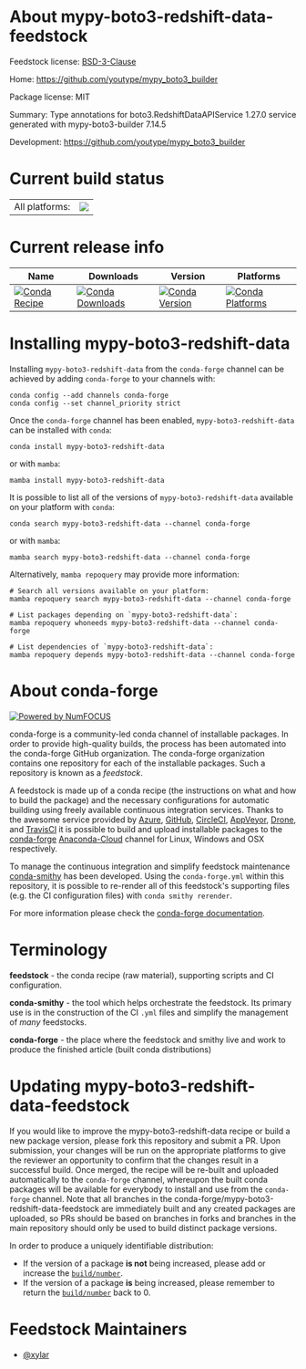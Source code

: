 About mypy-boto3-redshift-data-feedstock
========================================

Feedstock license: [BSD-3-Clause](https://github.com/conda-forge/mypy-boto3-redshift-data-feedstock/blob/main/LICENSE.txt)

Home: https://github.com/youtype/mypy_boto3_builder

Package license: MIT

Summary: Type annotations for boto3.RedshiftDataAPIService 1.27.0 service generated with mypy-boto3-builder 7.14.5

Development: https://github.com/youtype/mypy_boto3_builder

Current build status
====================


<table><tr><td>All platforms:</td>
    <td>
      <a href="https://dev.azure.com/conda-forge/feedstock-builds/_build/latest?definitionId=15721&branchName=main">
        <img src="https://dev.azure.com/conda-forge/feedstock-builds/_apis/build/status/mypy-boto3-redshift-data-feedstock?branchName=main">
      </a>
    </td>
  </tr>
</table>

Current release info
====================

| Name | Downloads | Version | Platforms |
| --- | --- | --- | --- |
| [![Conda Recipe](https://img.shields.io/badge/recipe-mypy--boto3--redshift--data-green.svg)](https://anaconda.org/conda-forge/mypy-boto3-redshift-data) | [![Conda Downloads](https://img.shields.io/conda/dn/conda-forge/mypy-boto3-redshift-data.svg)](https://anaconda.org/conda-forge/mypy-boto3-redshift-data) | [![Conda Version](https://img.shields.io/conda/vn/conda-forge/mypy-boto3-redshift-data.svg)](https://anaconda.org/conda-forge/mypy-boto3-redshift-data) | [![Conda Platforms](https://img.shields.io/conda/pn/conda-forge/mypy-boto3-redshift-data.svg)](https://anaconda.org/conda-forge/mypy-boto3-redshift-data) |

Installing mypy-boto3-redshift-data
===================================

Installing `mypy-boto3-redshift-data` from the `conda-forge` channel can be achieved by adding `conda-forge` to your channels with:

```
conda config --add channels conda-forge
conda config --set channel_priority strict
```

Once the `conda-forge` channel has been enabled, `mypy-boto3-redshift-data` can be installed with `conda`:

```
conda install mypy-boto3-redshift-data
```

or with `mamba`:

```
mamba install mypy-boto3-redshift-data
```

It is possible to list all of the versions of `mypy-boto3-redshift-data` available on your platform with `conda`:

```
conda search mypy-boto3-redshift-data --channel conda-forge
```

or with `mamba`:

```
mamba search mypy-boto3-redshift-data --channel conda-forge
```

Alternatively, `mamba repoquery` may provide more information:

```
# Search all versions available on your platform:
mamba repoquery search mypy-boto3-redshift-data --channel conda-forge

# List packages depending on `mypy-boto3-redshift-data`:
mamba repoquery whoneeds mypy-boto3-redshift-data --channel conda-forge

# List dependencies of `mypy-boto3-redshift-data`:
mamba repoquery depends mypy-boto3-redshift-data --channel conda-forge
```


About conda-forge
=================

[![Powered by
NumFOCUS](https://img.shields.io/badge/powered%20by-NumFOCUS-orange.svg?style=flat&colorA=E1523D&colorB=007D8A)](https://numfocus.org)

conda-forge is a community-led conda channel of installable packages.
In order to provide high-quality builds, the process has been automated into the
conda-forge GitHub organization. The conda-forge organization contains one repository
for each of the installable packages. Such a repository is known as a *feedstock*.

A feedstock is made up of a conda recipe (the instructions on what and how to build
the package) and the necessary configurations for automatic building using freely
available continuous integration services. Thanks to the awesome service provided by
[Azure](https://azure.microsoft.com/en-us/services/devops/), [GitHub](https://github.com/),
[CircleCI](https://circleci.com/), [AppVeyor](https://www.appveyor.com/),
[Drone](https://cloud.drone.io/welcome), and [TravisCI](https://travis-ci.com/)
it is possible to build and upload installable packages to the
[conda-forge](https://anaconda.org/conda-forge) [Anaconda-Cloud](https://anaconda.org/)
channel for Linux, Windows and OSX respectively.

To manage the continuous integration and simplify feedstock maintenance
[conda-smithy](https://github.com/conda-forge/conda-smithy) has been developed.
Using the ``conda-forge.yml`` within this repository, it is possible to re-render all of
this feedstock's supporting files (e.g. the CI configuration files) with ``conda smithy rerender``.

For more information please check the [conda-forge documentation](https://conda-forge.org/docs/).

Terminology
===========

**feedstock** - the conda recipe (raw material), supporting scripts and CI configuration.

**conda-smithy** - the tool which helps orchestrate the feedstock.
                   Its primary use is in the construction of the CI ``.yml`` files
                   and simplify the management of *many* feedstocks.

**conda-forge** - the place where the feedstock and smithy live and work to
                  produce the finished article (built conda distributions)


Updating mypy-boto3-redshift-data-feedstock
===========================================

If you would like to improve the mypy-boto3-redshift-data recipe or build a new
package version, please fork this repository and submit a PR. Upon submission,
your changes will be run on the appropriate platforms to give the reviewer an
opportunity to confirm that the changes result in a successful build. Once
merged, the recipe will be re-built and uploaded automatically to the
`conda-forge` channel, whereupon the built conda packages will be available for
everybody to install and use from the `conda-forge` channel.
Note that all branches in the conda-forge/mypy-boto3-redshift-data-feedstock are
immediately built and any created packages are uploaded, so PRs should be based
on branches in forks and branches in the main repository should only be used to
build distinct package versions.

In order to produce a uniquely identifiable distribution:
 * If the version of a package **is not** being increased, please add or increase
   the [``build/number``](https://docs.conda.io/projects/conda-build/en/latest/resources/define-metadata.html#build-number-and-string).
 * If the version of a package **is** being increased, please remember to return
   the [``build/number``](https://docs.conda.io/projects/conda-build/en/latest/resources/define-metadata.html#build-number-and-string)
   back to 0.

Feedstock Maintainers
=====================

* [@xylar](https://github.com/xylar/)

